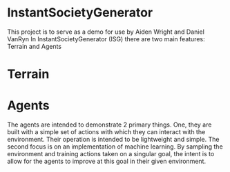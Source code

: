 # InstantSocietyGenerator
This project is to serve as a demo for use by Aiden Wright and Daniel VanRyn
In InstantSocietyGenerator (ISG) there are two main features: Terrain and Agents

# Terrain

# Agents
The agents are intended to demonstrate 2 primary things. One, they are built with a
simple set of actions with which they can interact with the environment. Their operation is
intended to be lightweight and simple. The second focus is on an implementation of machine
learning. By sampling the environment and training actions taken on a singular goal, the intent
is to allow for the agents to improve at this goal in their given environment.